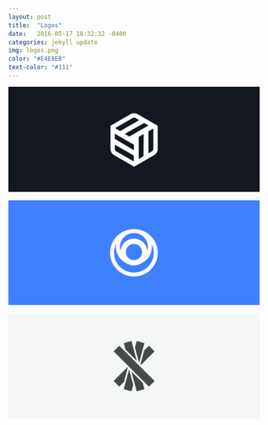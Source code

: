 ```yaml
---
layout: post
title:  "Logos"
date:   2016-05-17 18:32:32 -0400
categories: jekyll update
img: logos.png
color: "#E4E8EB"
text-color: "#111"
---
```

![logo 1](/img/logo1.png)

![logo 2](/img/logo2.png)

![logo 3](/img/logo3.png)
